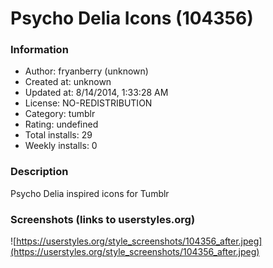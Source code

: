 # Psycho Delia Icons (104356)

### Information
- Author: fryanberry (unknown)
- Created at: unknown
- Updated at: 8/14/2014, 1:33:28 AM
- License: NO-REDISTRIBUTION
- Category: tumblr
- Rating: undefined
- Total installs: 29
- Weekly installs: 0


### Description
Psycho Delia inspired icons for Tumblr


### Screenshots (links to userstyles.org)
![https://userstyles.org/style_screenshots/104356_after.jpeg](https://userstyles.org/style_screenshots/104356_after.jpeg)


